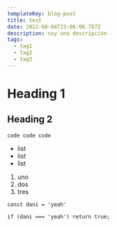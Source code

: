 ```yaml
---
templateKey: blog-post
title: test
date: 2022-08-04T23:06:06.787Z
description: soy una descripción
tags:
  - tag1
  - tag2
  - tag3
---
```

# Heading 1

## Heading 2

`code code code`

* list
* list
* list

1. uno
2. dos 
3. tres

```
const dani = 'yeah'

if (dani === 'yeah') return true;
```